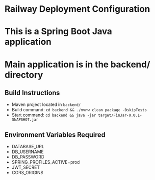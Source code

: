 # Railway Deployment Configuration
# This is a Spring Boot Java application
# Main application is in the backend/ directory

## Build Instructions
- Maven project located in `backend/`
- Build command: `cd backend && ./mvnw clean package -DskipTests`
- Start command: `cd backend && java -jar target/FinJar-0.0.1-SNAPSHOT.jar`

## Environment Variables Required
- DATABASE_URL
- DB_USERNAME  
- DB_PASSWORD
- SPRING_PROFILES_ACTIVE=prod
- JWT_SECRET
- CORS_ORIGINS
